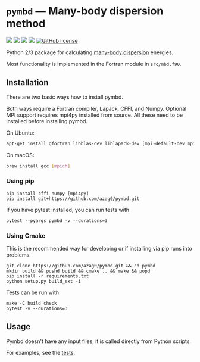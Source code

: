 # `pymbd` — Many-body dispersion method

[![](https://travis-ci.org/azag0/pymbd.svg)](https://travis-ci.org/azag0/pymbd)
![](https://img.shields.io/codecov/c/github/azag0/pymbd.svg)
![](https://img.shields.io/badge/Python-2.7-brightgreen.svg)
![](https://img.shields.io/badge/Python-3.6-brightgreen.svg)
[![GitHub license](https://img.shields.io/github/license/azag0/pymbd.svg)](https://github.com/azag0/pymbd/blob/master/LICENSE)

Python 2/3 package for calculating [many-body dispersion](http://dx.doi.org/10.1063/1.4865104) energies.

Most functionality is implemented in the Fortran module in `src/mbd.f90`.

## Installation

There are two basic ways how to install pymbd.

Both ways require a Fortran compiler, Lapack, CFFI, and Numpy. Optional MPI support requires mpi4py installed from source. All these need to be installed before installing pymbd.

On Ubuntu:

```bash
apt-get install gfortran libblas-dev liblapack-dev [mpi-default-dev mpi-default-bin]
```

On macOS:

```bash
brew install gcc [mpich]
```

### Using pip

```
pip install cffi numpy [mpi4py]
pip install git+https://github.com/azag0/pymbd.git
```

If you have pytest installed, you can run tests with

```
pytest --pyargs pymbd -v --durations=3
```

### Using Cmake

This is the recommended way for developing or if installing via pip runs into problems.

```
git clone https://github.com/azag0/pymbd.git && cd pymbd
mkdir build && pushd build && cmake .. && make && popd
pip install -r requirements.txt
python setup.py build_ext -i
```

Tests can be run with

```
make -C build check
pytest -v --durations=3
```

## Usage

Pymbd doesn't have any input files, it is called directly from Python scripts. 

For examples, see the [tests](https://github.com/azag0/pymbd/blob/master/pymbd/test_pymbd.py).
